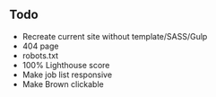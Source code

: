 ## Todo
- Recreate current site without template/SASS/Gulp
- 404 page
- robots.txt
- 100% Lighthouse score
- Make job list responsive
- Make Brown clickable